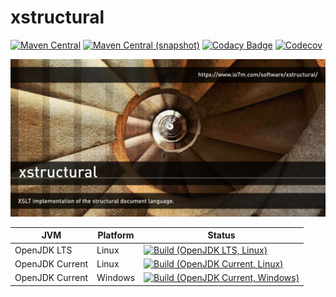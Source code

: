 xstructural
===

[![Maven Central](https://img.shields.io/maven-central/v/com.io7m.xstructural/com.io7m.xstructural.svg?style=flat-square)](http://search.maven.org/#search%7Cga%7C1%7Cg%3A%22com.io7m.xstructural%22)
[![Maven Central (snapshot)](https://img.shields.io/nexus/s/https/oss.sonatype.org/com.io7m.xstructural/com.io7m.xstructural.svg?style=flat-square)](https://oss.sonatype.org/content/repositories/snapshots/com/io7m/xstructural/)
[![Codacy Badge](https://img.shields.io/codacy/grade/6589f45ce9894044b13940a85aaf555c.svg?style=flat-square)](https://www.codacy.com/app/github_79/xstructural?utm_source=github.com&amp;utm_medium=referral&amp;utm_content=io7m/xstructural&amp;utm_campaign=Badge_Grade)
[![Codecov](https://img.shields.io/codecov/c/github/io7m/xstructural.svg?style=flat-square)](https://codecov.io/gh/io7m/xstructural)

![xstructural](./src/site/resources/xstructural.jpg?raw=true)

| JVM             | Platform | Status |
|-----------------|----------|--------|
| OpenJDK LTS     | Linux    | [![Build (OpenJDK LTS, Linux)](https://img.shields.io/github/workflow/status/io7m/xstructural/main-openjdk_lts-linux)](https://github.com/io7m/xstructural/actions?query=workflow%3Amain-openjdk_lts-linux) |
| OpenJDK Current | Linux    | [![Build (OpenJDK Current, Linux)](https://img.shields.io/github/workflow/status/io7m/xstructural/main-openjdk_current-linux)](https://github.com/io7m/xstructural/actions?query=workflow%3Amain-openjdk_current-linux)
| OpenJDK Current | Windows  | [![Build (OpenJDK Current, Windows)](https://img.shields.io/github/workflow/status/io7m/xstructural/main-openjdk_current-windows)](https://github.com/io7m/xstructural/actions?query=workflow%3Amain-openjdk_current-windows)

